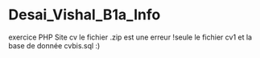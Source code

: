 # Desai_Vishal_B1a_Info
exercice PHP Site cv
le fichier .zip est une erreur !seule le fichier cv1 et la base de donnée cvbis.sql :)
